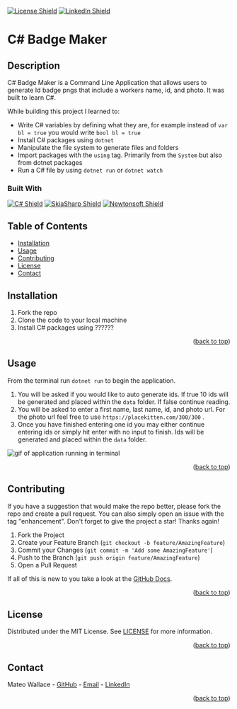 <p id="readme-top"></p>

[![License Shield](https://img.shields.io/badge/License-MIT-success?style=for-the-badge)](./LICENSE) [![LinkedIn Shield](https://img.shields.io/badge/LinkedIn-555555?style=for-the-badge&logo=linkedin)](https://www.linkedin.com/in/mateo-wallace/)

# C# Badge Maker

## Description

C# Badge Maker is a Command Line Application that allows users to generate Id badge pngs that include a workers name, id, and photo. It was built to learn C#.

While building this project I learned to:

- Write C# variables by defining what they are, for example instead of `var bl = true` you would write `bool bl = true`
- Install C# packages using `dotnet`
- Manipulate the file system to generate files and folders
- Import packages with the `using` tag. Primarily from the `System` but also from dotnet packages
- Run a C# file by using `dotnet run` or `dotnet watch`

### Built With

[![C# Shield](https://img.shields.io/badge/C_Sharp-239120?&style=for-the-badge&logo=csharp&logoColor=white)](https://learn.microsoft.com/en-us/dotnet/csharp/)
[![SkiaSharp Shield](https://img.shields.io/badge/SkiaSharp-0690FA?&style=for-the-badge)](https://github.com/mono/SkiaSharp)
[![Newtonsoft Shield](https://img.shields.io/badge/Newtonsoft-B41717?&style=for-the-badge)](https://www.newtonsoft.com/json/help/html/n_newtonsoft_json_linq.htm)

## Table of Contents

- [Installation](#installation)
- [Usage](#usage)
- [Contributing](#contributing)
- [License](#license)
- [Contact](#contact)

## Installation

1. Fork the repo
1. Clone the code to your local machine
1. Install C# packages using ??????

<p align="right">(<a href="#readme-top">back to top</a>)</p>

## Usage

From the terminal run `dotnet run` to begin the application.

1. You will be asked if you would like to auto generate ids. If true 10 ids will be generated and placed within the `data` folder. If false continue reading.
1. You will be asked to enter a first name, last name, id, and photo url. For the photo url feel free to use `https://placekitten.com/300/300` .
1. Once you have finished entering one id you may either continue entering ids or simply hit enter with no input to finish. Ids will be generated and placed within the `data` folder.

![gif of application running in terminal]()

<p align="right">(<a href="#readme-top">back to top</a>)</p>

## Contributing

If you have a suggestion that would make the repo better, please fork the repo and create a pull request. You can also simply open an issue with the tag "enhancement". Don't forget to give the project a star! Thanks again!

1. Fork the Project
1. Create your Feature Branch (`git checkout -b feature/AmazingFeature`)
1. Commit your Changes (`git commit -m 'Add some AmazingFeature'`)
1. Push to the Branch (`git push origin feature/AmazingFeature`)
1. Open a Pull Request

If all of this is new to you take a look at the [GitHub Docs](https://docs.github.com/en/get-started/quickstart/fork-a-repo).

<p align="right">(<a href="#readme-top">back to top</a>)</p>

## License

Distributed under the MIT License. See [LICENSE](./LICENSE) for more information.

<p align="right">(<a href="#readme-top">back to top</a>)</p>

## Contact

Mateo Wallace - [GitHub](https://github.com/Mateo-Wallace) - [Email](mailto:mateo.t.wallace@gmail.com) - [LinkedIn](https://www.linkedin.com/in/mateo-wallace/)

<p align="right">(<a href="#readme-top">back to top</a>)</p>
